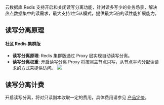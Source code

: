 云数据库 Redis 支持开启和关闭读写分离功能，针对读多写少的业务场景，解决热点数据集中的读需求，最大支持1主5从模式，提供最大5倍的读性能扩展能力。

## 读写分离原理

#### 社区 Redis 集群版
- **读写分离原理**: Redis 集群版通过 Proxy 层实现自动读写分离。
- **读写分离权重**: 开启读写分离 Proxy 将按照主节点只写，从节点平均分配读请求的方式来提供访问。
![](https://main.qcloudimg.com/raw/c6965cce2e652177ad04696df57b9456.jpg)

## 读写分离计费
开启读写分离，将对只读副本收取一定的费用，具体费用请参见 [产品定价](http://intl.cloud.tencent.com/document/product/239/9894)。




